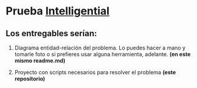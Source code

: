 # Prueba [Intelligential](https://www.intelligential.tech/)

## Los entregables serían:

1. Diagrama entidad-relación del problema. Lo puedes hacer a mano y tomarle foto o si prefieres usar alguna herramienta, adelante.
**(en este mismo readme.md)**

2. Proyecto con scripts necesarios para resolver el problema **(este repositorio)**